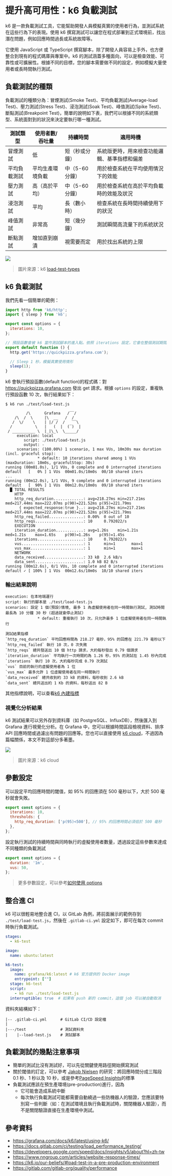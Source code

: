 # 提升高可用性：k6 負載測試

k6 是一款負載測試工具，它能幫助開發人員模擬真實的使用者行為，並測試系統在這些行為下的表現。使用 k6 撰寫測試可以讓您在程式部署到正式環境前，找出潛在問題，例如回應時間過長或系統故障等。

它使用 JavaScript 或 TypeScript 撰寫腳本，除了開發人員容易上手外，也方便整合到現有的程式碼庫與專案中。k6 的測試涵蓋多種面向，可以是檢查效能、可靠性或可擴展性。根據不同的目標，您的腳本需要做不同的設定，例如模擬大量使用者或長時間執行測試。

## 負載測試的種類

負載測試的種類分為：冒煙測試(Smoke Test)、平均負載測試(Average-load Test)、壓力測試(Stress Test)、浸泡測試(Soak Test)、峰值測試(Spike Test)、斷點測試(Breakpoint Test)，簡單的說明如下表，我們可以根據不同的系統類型、系統面對到的狀況來決定要執行哪一種測試。

| 測試類型 | 使用者數/吞吐量 | 持續時間 | 適用時機 |
|----------|----------------|---------|---------|
| 冒煙測試 | 低 | 短（秒或分鐘） | 系統版更時，用來檢查功能邏輯、基準指標和偏差 |
| 平均負載測試 | 平均生產環境負載 | 中（5-60分鐘） | 用於檢查系統在平均使用情況下的效能 |
| 壓力測試 | 高（高於平均） | 中（5-60分鐘） | 用於檢查系統在高於平均負載時的效能及狀況 |
| 浸泡測試 | 平均 | 長（數小時） | 檢查系統在長時間持續使用下的狀況 |
| 峰值測試 | 非常高 | 短（幾分鐘） | 測試瞬間高流量下的系統狀況 |
| 斷點測試 | 增加直到崩潰 | 視需要而定 | 用於找出系統的上限 |

![](https://grafana.com/media/docs/k6-oss/chart-load-test-types-overview.png?w=900)
> 圖片來源：k6 [load-test-types](https://grafana.com/load-testing/types-of-load-testing/)

## k6 負載測試

我們先看一個簡單的範例：

``` javascript
import http from 'k6/http';
import { sleep } from 'k6';

export const options = {
  iterations: 10,
};

// 預設函數會被 k6 當作測試腳本的進入點。依照 iterations 設定，它會在整個測試期間重複執行 10 次。
export default function () {
  http.get('https://quickpizza.grafana.com');

  // Sleep 1 秒，模擬真實使用情形
  sleep(1);
}
```

k6 會執行預設函數(default function)的程式碼：對 https://quickpizza.grafana.com 發出 get 請求。根據 `options` 的設定，重複執行預設函數 10 次，執行結果如下：

``` console
$ k6 run ./test/load-test.js

         /\      Grafana   /‾‾/  
    /\  /  \     |\  __   /  /   
   /  \/    \    | |/ /  /   ‾‾\ 
  /          \   |   (  |  (‾)  |
 / __________ \  |_|\_\  \_____/ 
     execution: local
        script: ./test/load-test.js
        output: -
     scenarios: (100.00%) 1 scenario, 1 max VUs, 10m30s max duration (incl. graceful stop):
              * default: 10 iterations shared among 1 VUs (maxDuration: 10m0s, gracefulStop: 30s)
running (00m01.0s), 1/1 VUs, 0 complete and 0 interrupted iterations
default   [   0% ] 1 VUs  00m01.0s/10m0s  00/10 shared iters
...
running (00m12.0s), 1/1 VUs, 9 complete and 0 interrupted iterations
default   [  90% ] 1 VUs  00m12.0s/10m0s  09/10 shared iters
  █ TOTAL RESULTS 
    HTTP
    http_req_duration.............: avg=218.27ms min=217.21ms med=217.44ms max=222.07ms p(90)=221.52ms p(95)=221.79ms
      { expected_response:true }..: avg=218.27ms min=217.21ms med=217.44ms max=222.07ms p(90)=221.52ms p(95)=221.79ms
    http_req_failed...............: 0.00%  0 out of 10
    http_reqs.....................: 10     0.792022/s
    EXECUTION
    iteration_duration............: avg=1.26s    min=1.21s    med=1.21s    max=1.65s    p(90)=1.26s    p(95)=1.45s   
    iterations....................: 10     0.792022/s
    vus...........................: 1      min=1       max=1
    vus_max.......................: 1      min=1       max=1
    NETWORK
    data_received.................: 33 kB  2.6 kB/s
    data_sent.....................: 1.0 kB 82 B/s
running (00m12.6s), 0/1 VUs, 10 complete and 0 interrupted iterations
default ✓ [ 100% ] 1 VUs  00m12.6s/10m0s  10/10 shared iters
```

### 輸出結果說明

``` unset
execution: 在本地端運行
script: 執行的腳本是 ./test/load-test.js
scenarios: 設定 1 個(預設)情境, 最多 1 為虛擬使用者在同一時間執行測試, 測試時間最長為 10 分鐘 30 秒 (超過就會停止測試)
              * default: 重複執行 10 次，只允許最多 1 位虛擬使用者在同一時間執行

測試結果指標
`http_req_duration` 平均回應時間為 218.27 毫秒，95% 的回應在 221.79 毫秒以下
`http_req_failed` 執行 10 次，0 次失敗
`http_reqs` 總共發送出 10 個 http 請求，大約每秒發出 0.79 個請求
`iteration_duration` 平均執行一次時間約為 1.26 秒，95% 的測試在 1.45 秒內完成
`iterations` 執行 10 次，大約每秒完成 0.79 次測試
`vus` 目前的執行的虛擬使用者為 1 位
`vus_max` 最多允許 1 位虛擬使用者在同一時間執行
`data_received` 總共收到約 33 kB 的資料，每秒收到 2.6 kB
`data_sent` 總共送出約 1 Kb 的資料，每秒送出 82 B
```

其他指標說明，可以查看[k6 內建指標](https://grafana.com/docs/k6/latest/using-k6/metrics/reference/)

### 視覺化分析結果

k6 測試結果可以另外存到資料庫（如 PostgreSQL、InfluxDB），然後匯入到 Grafana 進行視覺化分析。在 Grafana 中，您可以根據時間區段檢視資料、排序 API 回應時間或過濾出有問題的回應等。您也可以直接使用 [k6 cloud](https://grafana.com/products/cloud/k6/)，不過因為篇幅關係，本文不對這部分多著墨。

![](https://grafana.com/media/products/k6-cloud/run-cloud-tests.png?w=450)
> 圖片來源：k6 cloud

## 參數設定

可以設定平均回應時間的閾值，如 95% 的回應須在 500 毫秒以下，大於 500 毫秒就會失敗。

``` javascript
export const options = {
  iterations: 10,
  thresholds: {
    http_req_duration: ['p(95)<500'], // 95% 的回應時間必須低於 500 毫秒
  },
};
```

設定執行測試的持續時間與同時執行的虛擬使用者數量，透過設定這些參數來達成不同種類的負載測試

``` javascript
export const options = {
  duration: '1m',
  vus: 50,
};
```

> 更多參數設定，可以參考[如何使用 options](https://grafana.com/docs/k6/latest/using-k6/k6-options/how-to/)

## 整合進 CI

k6 可以很輕易地整合進 CI，以 GitLab 為例，將前面展示的範例存到 `./test/load-test.js`，然後在 `.gitlab-ci.yml` 設定如下，即可在每次 commit 時執行負載測試。

``` yaml
stages:
  - k6-test

image:
  name: ubuntu:latest

k6-test:
  image:
    name: grafana/k6:latest # k6 官方提供的 Docker image
    entrypoint: [""]
  stage: k6-test
  script: 
    - k6 run ./test/load-test.js
  interruptible: true  # 如果有 push 新的 commit，這個 job 可以被自動取消

```

資料夾結構如下：

``` unset
|-- .gitlab-ci.yml      # GitLab CI/CD 設定檔
|
|---/test               # 測試資料夾
|    |--load-test.js    # 測試腳本
```

## 負載測試的幾點注意事項

- 簡單的測試比沒有測試好，可以先從關鍵使用路徑開始撰寫測試
- 關於閾值的訂定，可以參考 [Jakob Nielsen](https://www.nngroup.com/articles/website-response-times/) 的研究：將回應時間分成三階段 0.1 秒、1 秒以及 10 秒，或是參考[PageSpeed Insights](https://developers.google.com/speed/docs/insights/v5/about?hl=zh-tw)的標準
- 負載測試應該在預生產環境(pre-production)進行，因為
  - 它可能會造成系統中斷
  - 每次執行負載測試可能都需要自動繞過一些防機器人的驗證，您應該要特別寫一些判斷（如：在測試環境且執行負載測試時，關閉機器人驗證），而不是關閉驗證直接在生產環境中測試。

## 參考資料

- https://grafana.com/docs/k6/latest/using-k6/
- https://docs.gitlab.com/ci/testing/load_performance_testing/
- https://developers.google.com/speed/docs/insights/v5/about?hl=zh-tw
- https://www.nngroup.com/articles/website-response-times/
- https://k6.io/our-beliefs/#load-test-in-a-pre-production-environment
- https://gitlab.com/gitlab-org/quality/performance
